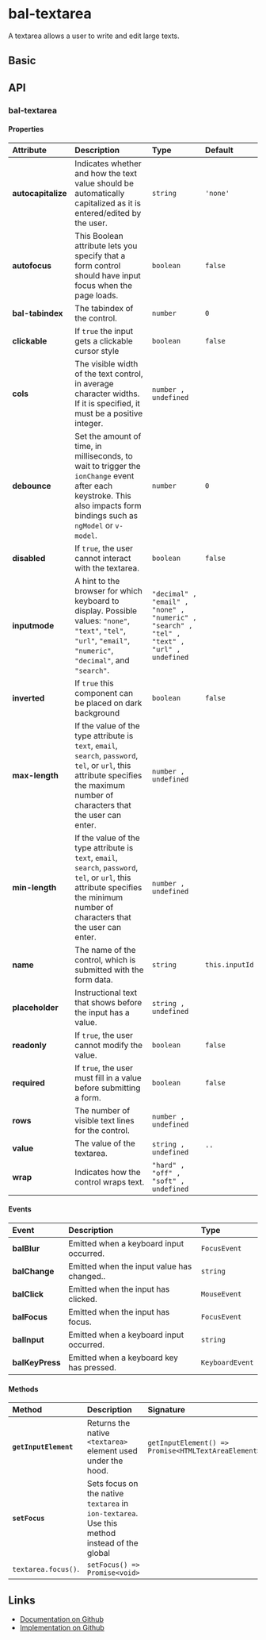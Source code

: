 # bal-textarea <Badge text="Two-way binding"/>

<!-- START: human documentation top -->

A textarea allows a user to write and edit large texts.

<!-- END: human documentation top -->

## Basic

<ClientOnly><docs-demo-bal-textarea-112></docs-demo-bal-textarea-112></ClientOnly>



## API

### bal-textarea

#### Properties

| Attribute          | Description                                                                                                                                                                      | Type                                                                                       | Default        |
| :----------------- | :------------------------------------------------------------------------------------------------------------------------------------------------------------------------------- | :----------------------------------------------------------------------------------------- | :------------- |
| **autocapitalize** | Indicates whether and how the text value should be automatically capitalized as it is entered/edited by the user.                                                                | `string`                                                                                   | `'none'`       |
| **autofocus**      | This Boolean attribute lets you specify that a form control should have input focus when the page loads.                                                                         | `boolean`                                                                                  | `false`        |
| **bal-tabindex**   | The tabindex of the control.                                                                                                                                                     | `number`                                                                                   | `0`            |
| **clickable**      | If `true` the input gets a clickable cursor style                                                                                                                                | `boolean`                                                                                  | `false`        |
| **cols**           | The visible width of the text control, in average character widths. If it is specified, it must be a positive integer.                                                           | `number , undefined`                                                                       |                |
| **debounce**       | Set the amount of time, in milliseconds, to wait to trigger the `ionChange` event after each keystroke. This also impacts form bindings such as `ngModel` or `v-model`.          | `number`                                                                                   | `0`            |
| **disabled**       | If `true`, the user cannot interact with the textarea.                                                                                                                           | `boolean`                                                                                  | `false`        |
| **inputmode**      | A hint to the browser for which keyboard to display. Possible values: `"none"`, `"text"`, `"tel"`, `"url"`, `"email"`, `"numeric"`, `"decimal"`, and `"search"`.                 | `"decimal" , "email" , "none" , "numeric" , "search" , "tel" , "text" , "url" , undefined` |                |
| **inverted**       | If `true` this component can be placed on dark background                                                                                                                        | `boolean`                                                                                  | `false`        |
| **max-length**     | If the value of the type attribute is `text`, `email`, `search`, `password`, `tel`, or `url`, this attribute specifies the maximum number of characters that the user can enter. | `number , undefined`                                                                       |                |
| **min-length**     | If the value of the type attribute is `text`, `email`, `search`, `password`, `tel`, or `url`, this attribute specifies the minimum number of characters that the user can enter. | `number , undefined`                                                                       |                |
| **name**           | The name of the control, which is submitted with the form data.                                                                                                                  | `string`                                                                                   | `this.inputId` |
| **placeholder**    | Instructional text that shows before the input has a value.                                                                                                                      | `string , undefined`                                                                       |                |
| **readonly**       | If `true`, the user cannot modify the value.                                                                                                                                     | `boolean`                                                                                  | `false`        |
| **required**       | If `true`, the user must fill in a value before submitting a form.                                                                                                               | `boolean`                                                                                  | `false`        |
| **rows**           | The number of visible text lines for the control.                                                                                                                                | `number , undefined`                                                                       |                |
| **value**          | The value of the textarea.                                                                                                                                                       | `string , undefined`                                                                       | `''`           |
| **wrap**           | Indicates how the control wraps text.                                                                                                                                            | `"hard" , "off" , "soft" , undefined`                                                      |                |

#### Events

| Event           | Description                                | Type            |
| :-------------- | :----------------------------------------- | :-------------- |
| **balBlur**     | Emitted when a keyboard input occurred.    | `FocusEvent`    |
| **balChange**   | Emitted when the input value has changed.. | `string`        |
| **balClick**    | Emitted when the input has clicked.        | `MouseEvent`    |
| **balFocus**    | Emitted when the input has focus.          | `FocusEvent`    |
| **balInput**    | Emitted when a keyboard input occurred.    | `string`        |
| **balKeyPress** | Emitted when a keyboard key has pressed.   | `KeyboardEvent` |

#### Methods

| Method                | Description                                                                                                      | Signature                                           |
| :-------------------- | :--------------------------------------------------------------------------------------------------------------- | :-------------------------------------------------- |
| **`getInputElement`** | Returns the native `<textarea>` element used under the hood.                                                     | `getInputElement() => Promise<HTMLTextAreaElement>` |
| **`setFocus`**        | Sets focus on the native `textarea` in `ion-textarea`. Use this method instead of the global
`textarea.focus()`. | `setFocus() => Promise<void>`                       |



<!-- START: human documentation bottom -->

<!-- END: human documentation bottom -->


## Links

* [Documentation on Github](https://github.com/baloise/design-system/blob/master/docs/src/components/components/bal-textarea.md)
* [Implementation on Github](https://github.com/baloise/design-system/blob/master/packages/components/src/components/bal-textarea)

<ClientOnly>
  <docs-component-script tag="balTextarea"></docs-component-script>
</ClientOnly>
